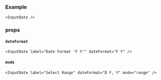 ### Example
```
<InputDate />
```
### props

#### `dateFormat`
```
<InputDate label="Date Format 'F Y'" dateFormat="F Y" />
```

#### `mode`
```
<InputDate label="Select Range" dateFormat="D F, Y" mode="range" />
```